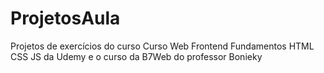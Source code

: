 # ProjetosAula
Projetos de exercícios do curso Curso Web Frontend Fundamentos HTML CSS JS da Udemy e o curso da B7Web do professor Bonieky
